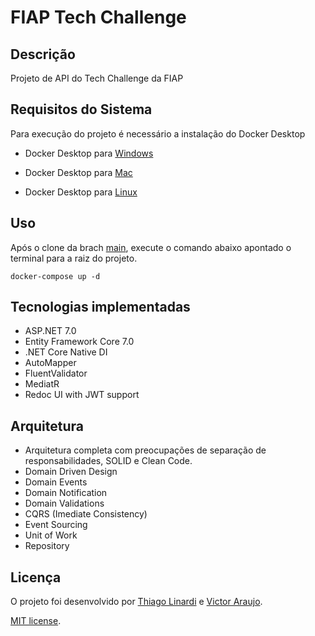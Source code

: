 # FIAP Tech Challenge

## Descrição

Projeto de API do Tech Challenge da FIAP

## Requisitos do Sistema

Para execução do projeto é necessário a instalação do Docker Desktop

- Docker Desktop para [Windows](https://desktop.docker.com/win/main/amd64/Docker%20Desktop%20Installer.exe?utm_source=docker&utm_medium=webreferral&utm_campaign=dd-smartbutton&utm_location=module&_gl=1*tfs79*_ga*MTcxOTEyMTU0OS4xNjk4Njk3MTUw*_ga_XJWPQMJYHQ*MTY5ODY5NzE0OS4xLjEuMTY5ODY5NzE1NC41NS4wLjA.)

- Docker Desktop para [Mac](https://desktop.docker.com/mac/main/arm64/Docker.dmg?utm_source=docker&utm_medium=webreferral&utm_campaign=dd-smartbutton&utm_location=module&_gl=1*pcopo9*_ga*MTcxOTEyMTU0OS4xNjk4Njk3MTUw*_ga_XJWPQMJYHQ*MTY5ODY5NzE0OS4xLjEuMTY5ODY5NzE1NC41NS4wLjA.)

- Docker Desktop para [Linux](https://docs.docker.com/desktop/linux/install/?_gl=1*pcopo9*_ga*MTcxOTEyMTU0OS4xNjk4Njk3MTUw*_ga_XJWPQMJYHQ*MTY5ODY5NzE0OS4xLjEuMTY5ODY5NzE1NC41NS4wLjA.)

## Uso

Após o clone da brach [main](https://github.com/thiagolinardi/fiap_tech_challenge/tree/main), execute o comando abaixo apontado o terminal para a raiz do projeto.

```
docker-compose up -d
```

## Tecnologias implementadas

- ASP.NET 7.0
- Entity Framework Core 7.0
- .NET Core Native DI
- AutoMapper
- FluentValidator
- MediatR
- Redoc UI with JWT support

## Arquitetura

- Arquitetura completa com preocupações de separação de responsabilidades, SOLID e Clean Code.
- Domain Driven Design
- Domain Events
- Domain Notification
- Domain Validations
- CQRS (Imediate Consistency)
- Event Sourcing
- Unit of Work
- Repository

## Licença

O projeto foi desenvolvido por [Thiago Linardi](https://www.linkedin.com/in/thiagolinardi/) e [Victor Araujo](https://www.linkedin.com/in/victor-araujo-32216253/).

[MIT license](LICENSE).
